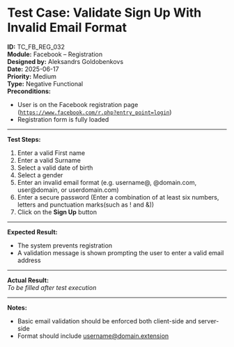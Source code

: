 # Test Case: Validate Sign Up With Invalid Email Format

**ID:** TC_FB_REG_032  
**Module:** Facebook – Registration  
**Designed by:** Aleksandrs Goldobenkovs  
**Date:** 2025-06-17  
**Priority:** Medium    
**Type:** Negative Functional  
**Preconditions:**  
- User is on the Facebook registration page  ([`https://www.facebook.com/r.php?entry_point=login`](https://www.facebook.com/r.php?entry_point=login))
- Registration form is fully loaded

---

**Test Steps:**

1. Enter a valid First name
2. Enter a valid Surname
3. Select a valid date of birth
4. Select a gender  
5. Enter an invalid email format (e.g. username@, @domain.com, user@domain, or userdomain.com)
6. Enter a secure password (Enter a combination of at least six numbers, letters and punctuation marks(such as ! and &))  
7. Click on the **Sign Up** button

---

**Expected Result:**  
- The system prevents registration
- A validation message is shown prompting the user to enter a valid email address

---

**Actual Result:**  
_To be filled after test execution_

---

**Notes:**    
- Basic email validation should be enforced both client-side and server-side
- Format should include username@domain.extension

